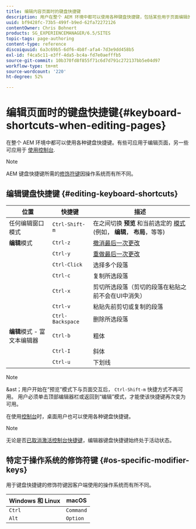 ```yaml
---
title: 编辑内容页面时的键盘快捷键
description: 用户在整个 AEM 环境中都可以使用各种键盘快捷键，包括某些用于页面编辑的快捷键
uuid: bf9428fc-73b5-499f-b9ed-62fa72272126
contentOwner: Chris Bohnert
products: SG_EXPERIENCEMANAGER/6.5/SITES
topic-tags: page-authoring
content-type: reference
discoiquuid: 6a3c69b5-6df6-4b8f-afa4-7d3e9dd458b5
exl-id: f4ca5c11-e3ff-4da5-bc4a-fd7e0aefffb5
source-git-commit: 10b370fd8f855f71c6d7d791c272137bb5e04d97
workflow-type: tm+mt
source-wordcount: '220'
ht-degree: 52%

---
```


# 编辑页面时的键盘快捷键{#keyboard-shortcuts-when-editing-pages}

在整个 AEM 环境中都可以使用各种键盘快捷键。有些可应用于编辑页面，另一些可应用于 [使用控制台](/help/sites-authoring/keyboard-shortcuts.md).

>[!NOTE]
>
>AEM 键盘快捷键所需的[修饰符键](/help/sites-authoring/page-authoring-keyboard-shortcuts.md#os-specific-modifier-keys)因操作系统而有所不同。

## 编辑键盘快捷键 {#editing-keyboard-shortcuts}

| 位置 | 快捷键 | 描述 |
|---|---|---|
| 任何编辑窗口模式 | `Ctrl-Shift-m` | 在之间切换 **预览** 和当前选定的 [模式](/help/sites-authoring/author-environment-tools.md#page-modes)</a> (例如， **编辑**， **布局**，等等) |
| **编辑**&#x200B;模式 | `Ctrl-z` | [撤消最后一次更改](/help/sites-authoring/editing-content.md#undoing-and-redoing-page-edits) |
|  | `Ctrl-y` | [重做最后一次更改](/help/sites-authoring/editing-content.md#undoing-and-redoing-page-edits) |
|  | `Ctrl-Click` | 选择多个段落 |
|  | `Ctrl-c` | 复制所选段落 |
|  | `Ctrl-x` | 剪切所选段落（剪切的段落在粘贴之前不会在UI中消失） |
|  | `Ctrl-v` | 粘贴先前剪切或复制的段落 |
|  | `Ctrl-Backspace` | 删除所选段落 |
| **编辑**&#x200B;模式 - 富文本编辑器 | `Ctrl-b` | 粗体 |
|  | `Ctrl-I` | 斜体 |
|  | `Ctrl-u` | 下划线 |

>[!NOTE]
>
>&amp;ast；用户开始在“预览”模式下与页面交互后， `Ctrl-Shift-m` 快捷方式不再可用。 用户必须单击顶部编辑器栏或返回到“编辑”模式，才能使该快捷键再次变为可用。

在使用[控制台](/help/sites-authoring/keyboard-shortcuts.md)时，桌面用户也可以使用各种键盘快捷键。

>[!NOTE]
>
>无论是否[已取消激活控制台快捷键](/help/sites-authoring/keyboard-shortcuts.md#deactivating-keyboard-shortcuts)，编辑器键盘快捷键始终处于活动状态。

## 特定于操作系统的修饰符键 {#os-specific-modifier-keys}

用于键盘快捷键的修饰符键因客户端使用的操作系统而有所不同。

| Windows 和 Linux | macOS |
|---|---|
| `Ctrl` | `Command` |
| `Alt` | `Option` |
